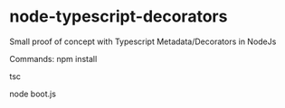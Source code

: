 # node-typescript-decorators
Small proof of concept with Typescript Metadata/Decorators in NodeJs

Commands: 
npm install

tsc

node boot.js
